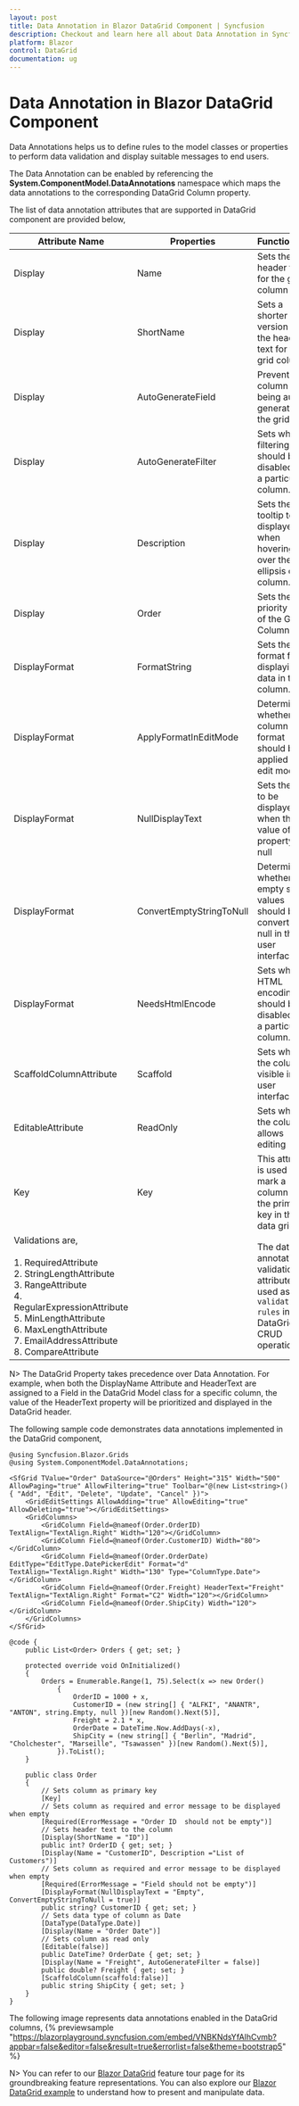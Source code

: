 ```yaml
---
layout: post
title: Data Annotation in Blazor DataGrid Component | Syncfusion
description: Checkout and learn here all about Data Annotation in Syncfusion Blazor DataGrid component and much more.
platform: Blazor
control: DataGrid
documentation: ug
---
```


# Data Annotation in Blazor DataGrid Component

Data Annotations helps us to define rules to the model classes or properties to perform data validation and display suitable messages to end users.

The Data Annotation can be enabled by referencing the **System.ComponentModel.DataAnnotations** namespace which maps the data annotations to the corresponding DataGrid Column property.

The list of data annotation attributes that are supported in DataGrid component are provided below,

| Attribute Name | Properties | Functionality |
|-------|---------|---------|
| Display | Name	| Sets the header text for the grid column
| Display |	ShortName |	Sets a shorter version of the header text for the grid column
| Display |	AutoGenerateField | Prevents the column from being auto-generated in the grid.
| Display |	AutoGenerateFilter | Sets whether filtering should be disabled for a particular column.
| Display |	Description | Sets the tooltip text displayed when hovering over the ellipsis of the column.
| Display |	Order |	Sets the priority order of the Grid Column
| DisplayFormat | FormatString | Sets the format for displaying data in the column.
| DisplayFormat	| ApplyFormatInEditMode | Determines whether the column format should be applied in edit mode
| DisplayFormat	| NullDisplayText | Sets the text to be displayed when the value of the property is null
| DisplayFormat	| ConvertEmptyStringToNull | Determines whether empty string values should be converted to null in the user interface
| DisplayFormat | NeedsHtmlEncode | Sets whether HTML encoding should be disabled for a particular column.
| ScaffoldColumnAttribute | Scaffold | Sets whether the column is visible in the user interface
| EditableAttribute | ReadOnly | Sets whether the column allows editing |
| Key | Key | This attribute is used to mark a column as the primary key in the data grid |
| Validations are,<br><br>1. RequiredAttribute<br>2. StringLengthAttribute<br>3. RangeAttribute<br>4. RegularExpressionAttribute<br>5. MinLengthAttribute<br>6. MaxLengthAttribute<br>7. EmailAddressAttribute<br>8. CompareAttribute<br>| | The data annotation validation attributes are used as `validation rules` in the DataGrid CRUD operations|

N> The DataGrid Property takes precedence over Data Annotation. For example, when both the DisplayName Attribute and HeaderText are assigned to a Field in the DataGrid Model class for a specific column, the value of the HeaderText property will be prioritized and displayed in the DataGrid header.

The following sample code demonstrates data annotations implemented in the DataGrid component,

```cshtml
@using Syncfusion.Blazor.Grids
@using System.ComponentModel.DataAnnotations;

<SfGrid TValue="Order" DataSource="@Orders" Height="315" Width="500" AllowPaging="true" AllowFiltering="true" Toolbar="@(new List<string>() { "Add", "Edit", "Delete", "Update", "Cancel" })">
    <GridEditSettings AllowAdding="true" AllowEditing="true" AllowDeleting="true"></GridEditSettings>
    <GridColumns>
        <GridColumn Field=@nameof(Order.OrderID) TextAlign="TextAlign.Right" Width="120"></GridColumn>
        <GridColumn Field=@nameof(Order.CustomerID) Width="80"></GridColumn>
        <GridColumn Field=@nameof(Order.OrderDate) EditType="EditType.DatePickerEdit" Format="d" TextAlign="TextAlign.Right" Width="130" Type="ColumnType.Date"></GridColumn>
        <GridColumn Field=@nameof(Order.Freight) HeaderText="Freight" TextAlign="TextAlign.Right" Format="C2" Width="120"></GridColumn>
        <GridColumn Field=@nameof(Order.ShipCity) Width="120"></GridColumn>
    </GridColumns>
</SfGrid>

@code {
    public List<Order> Orders { get; set; }

    protected override void OnInitialized()
    {
        Orders = Enumerable.Range(1, 75).Select(x => new Order()
            {
                OrderID = 1000 + x,
                CustomerID = (new string[] { "ALFKI", "ANANTR", "ANTON", string.Empty, null })[new Random().Next(5)],
                Freight = 2.1 * x,
                OrderDate = DateTime.Now.AddDays(-x),
                ShipCity = (new string[] { "Berlin", "Madrid", "Cholchester", "Marseille", "Tsawassen" })[new Random().Next(5)],
            }).ToList();
    }

    public class Order
    {
        // Sets column as primary key
        [Key]
        // Sets column as required and error message to be displayed when empty
        [Required(ErrorMessage = "Order ID  should not be empty")]
        // Sets header text to the column
        [Display(ShortName = "ID")]
        public int? OrderID { get; set; }
        [Display(Name = "CustomerID", Description ="List of Customers")]
        // Sets column as required and error message to be displayed when empty
        [Required(ErrorMessage = "Field should not be empty")]
        [DisplayFormat(NullDisplayText = "Empty", ConvertEmptyStringToNull = true)]
        public string? CustomerID { get; set; }
        // Sets data type of column as Date
        [DataType(DataType.Date)]
        [Display(Name = "Order Date")]
        // Sets column as read only
        [Editable(false)]
        public DateTime? OrderDate { get; set; }
        [Display(Name = "Freight", AutoGenerateFilter = false)]
        public double? Freight { get; set; }
        [ScaffoldColumn(scaffold:false)]
        public string ShipCity { get; set; }
    }
}
```

The following image represents data annotations enabled in the DataGrid columns,
{% previewsample "https://blazorplayground.syncfusion.com/embed/VNBKNdsYfAlhCvmb?appbar=false&editor=false&result=true&errorlist=false&theme=bootstrap5" %}

N> You can refer to our [Blazor DataGrid](https://www.syncfusion.com/blazor-components/blazor-datagrid) feature tour page for its groundbreaking feature representations. You can also explore our [Blazor DataGrid example](https://blazor.syncfusion.com/demos/datagrid/overview?theme=bootstrap4) to understand how to present and manipulate data.